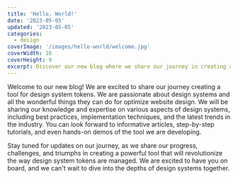 ```yaml
---
title: 'Hello, World!'
date: '2023-05-05'
updated: '2023-05-05'
categories:
  - design
coverImage: '/images/hello-world/welcome.jpg'
coverWidth: 16
coverHeight: 9
excerpt: Discover our new blog where we share our journey in creating a tool for design system tokens. Join us as we explore the world of design systems, offering valuable insights, practical tips, and exciting updates. Get ready to dive into the depths of design systems with us and revolutionize the way tokens are created and managed.
---
```


Welcome to our new blog! We are excited to share our journey creating a tool for design system tokens. We are passionate about design systems and all the wonderful things they can do for optimize website design. We will be sharing our knowledge and expertise on various aspects of design systems, including best practices, implementation techniques, and the latest trends in the industry. You can look forward to informative articles, step-by-step tutorials, and even hands-on demos of the tool we are developing.

Stay tuned for updates on our journey, as we share our progress, challenges, and triumphs in creating a powerful tool that will revolutionize the way design system tokens are managed. We are excited to have you on board, and we can't wait to dive into the depths of design systems together.

